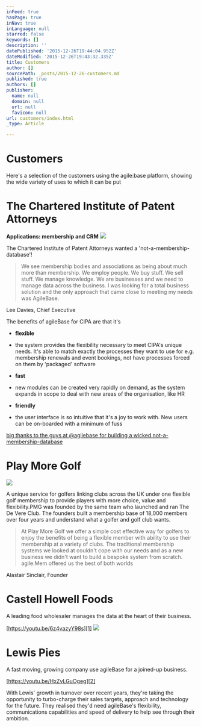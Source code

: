 ```yaml
---
inFeed: true
hasPage: true
inNav: true
inLanguage: null
starred: false
keywords: []
description: ''
datePublished: '2015-12-26T19:44:04.952Z'
dateModified: '2015-12-26T19:43:32.335Z'
title: Customers
author: []
sourcePath: _posts/2015-12-26-customers.md
published: true
authors: []
publisher:
  name: null
  domain: null
  url: null
  favicon: null
url: customers/index.html
_type: Article

---
```

# Customers

Here's a selection of the customers using the agile:base platform, showing the wide variety of uses to which it can be put

# The Chartered Institute of Patent Attorneys

**Applications: membership and CRM**
![](https://the-grid-user-content.s3-us-west-2.amazonaws.com/45d24a14-c91a-47e5-a31a-53ae3b62e9e3.jpg)

The Chartered Institute of Patent Attorneys wanted a 'not-a-membership-database'!

> We see membership bodies and associations as being about much more than membership. We employ people. We buy stuff. We sell stuff. We manage knowledge. We are businesses and we need to manage data across the business. I was looking for a total business solution and the only approach that came close to meeting my needs was AgileBase.

Lee Davies, Chief Executive

The benefits of agileBase for CIPA are that it's

* **flexible**

- the system provides the flexibility necessary to meet CIPA's unique needs. It's able to match exactly the processes they want to use for e.g. membership renewals and event bookings, not have processes forced on them by 'packaged' software
* **fast**

- new modules can be created very rapidly on demand, as the system expands in scope to deal with new areas of the organisation, like HR
* **friendly**

- the user interface is so intuitive that it's a joy to work with. New users can be on-boarded with a minimum of fuss

[big thanks to the guys at @agilebase for building a wicked not-a-membership-database][0]

# Play More Golf
![](https://the-grid-user-content.s3-us-west-2.amazonaws.com/cbca7253-c337-4c19-b927-4fb0d6b5b27a.jpg)

A unique service for golfers linking clubs across the UK under one flexible golf membership to provide players with more choice, value and flexibility.PMG was founded by the same team who launched and ran The De Vere Club. The founders built a membership base of 18,000 members over four years and understand what a golfer and golf club wants.

> At Play More Golf we offer a simple cost effective way for golfers to enjoy the benefits of being a flexible member with ability to use their membership at a variety of clubs. The traditional membership systems we looked at couldn't cope with our needs and as a new business we didn't want to build a bespoke system from scratch. agile:Mem offered us the best of both worlds

Alastair Sinclair, Founder

# Castell Howell Foods

A leading food wholesaler manages the data at the heart of their business.

[https://youtu.be/6z4vazyY98s][1]
![](https://the-grid-user-content.s3-us-west-2.amazonaws.com/8772388c-7e2a-459f-981c-8cf2adcd99a5.jpg)

# Lewis Pies

A fast moving, growing company use agileBase for a joined-up business.

[https://youtu.be/HxZvLGuOgeg][2]

With Lewis' growth in turnover over recent years, they're taking the opportunity to turbo-charge their sales targets, approach and technology for the future.
They realised they'd need agileBase's flexibility, communications capabilities and speed of delivery to help see through their ambition.

[][3]

[0]: https://twitter.com/LeeMarkDavies/status/659749939736612864?ref_src=twsrc%5Etfw
[1]: https://youtu.be/6z4vazyY98s?list=PLlgCqlJyQnPNw-O6_IBQF0odA9_sSnrek
[2]: https://youtu.be/HxZvLGuOgeg?list=PLlgCqlJyQnPNw-O6_IBQF0odA9_sSnrek
[3]: https://twitter.com/agilebase